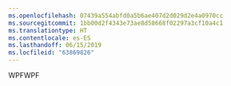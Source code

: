 ```yaml
---
ms.openlocfilehash: 07439a554abfd0a5b6ae407d2d029d2e4a0970cc
ms.sourcegitcommit: 1bb00d2f4343e73ae8d58668f02297a3cf10a4c1
ms.translationtype: HT
ms.contentlocale: es-ES
ms.lasthandoff: 06/15/2019
ms.locfileid: "63869826"
---
```

<span data-ttu-id="8e442-101">WPF</span><span class="sxs-lookup"><span data-stu-id="8e442-101">WPF</span></span>